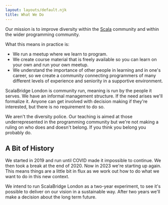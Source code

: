 ```yaml
---
layout: layouts/default.njk
title: What We Do
---
```


Our mission is to improve diversity within the [Scala][scala] community and within the wider programming community.

What this means in practice is:

* We run a meetup where we learn to program.
* We create course material that is freely available so you can learn on your own and run your own meetup.
* We understand the importance of other people in learning and in one's career, so we create a community connecting programmers of many different levels of experience and seniority in a supportive environment.

ScalaBridge London is community run, meaning is run by the people it serves. We have an informal management structure. If the need arises we'll formalize it. Anyone can get involved with decision making if they're interested, but there is no requirement to do so.

We aren't the diversity police. Our teaching is aimed at those underrepresented in the programming community but we're not making a ruling on who does and doesn't belong. If you think you belong you probably do.


## A Bit of History

We started in 2019 and run until COVID made it impossible to continue. We then took a break at the end of 2020. Now in 2023 we're starting up again. This means things are a little bit in flux as we work out how to do what we want to do in this new context.

We intend to run ScalaBridge London as a two-year experiment, to see it's possible to deliver on our vision in a sustainable way. After two years we'll make a decision about the long term future.

[scala]: https://www.scala-lang.org/
